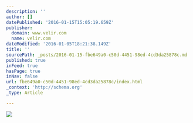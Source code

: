 ```yaml
---
description: ''
author: []
datePublished: '2016-01-15T15:05:19.659Z'
publisher:
  domain: www.velir.com
  name: velir.com
dateModified: '2016-01-05T18:21:38.149Z'
title: ''
sourcePath: _posts/2016-01-15-fbe649a0-c50d-4451-98ed-4cd3da25878c.md
published: true
inFeed: true
hasPage: true
inNav: false
url: fbe649a0-c50d-4451-98ed-4cd3da25878c/index.html
_context: 'http://schema.org'
_type: Article

---
```

![](http://www.velir.com/sites/default/files/velir-device-cluster-informa.png)